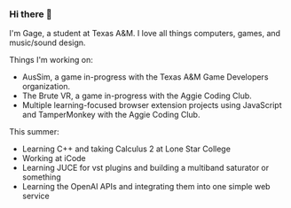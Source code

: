 ### Hi there 👋
I'm Gage, a student at Texas A&M. I love all things computers, games, and music/sound design.

Things I'm working on:

* AusSim, a game in-progress with the Texas A&M Game Developers organization.
* The Brute VR, a game in-progress with the Aggie Coding Club.
* Multiple learning-focused browser extension projects using JavaScript and TamperMonkey with the Aggie Coding Club.

This summer:

* Learning C++ and taking Calculus 2 at Lone Star College
* Working at iCode
* Learning JUCE for vst plugins and building a multiband saturator or something
* Learning the OpenAI APIs and integrating them into one simple web service

<!--
**GageHoweTamu/GageHoweTamu** is a ✨ _special_ ✨ repository because its `README.md` (this file) appears on your GitHub profile.

Here are some ideas to get you started:

- 🔭 I’m currently working on ...
- 🌱 I’m currently learning ...
- 👯 I’m looking to collaborate on ...
- 🤔 I’m looking for help with ...
- 💬 Ask me about ...
- 📫 How to reach me: ...
- 😄 Pronouns: ...
- ⚡ Fun fact: ...
-->
